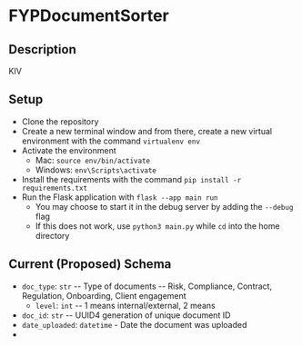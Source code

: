 # FYPDocumentSorter

## Description

KIV

## Setup

* Clone the repository
* Create a new terminal window and from there, create a new virtual environment with the command `virtualenv env`
* Activate the environment
    * Mac: `source env/bin/activate`
    * Windows: `env\Scripts\activate`
* Install the requirements with the command `pip install -r requirements.txt`
* Run the Flask application with `flask --app main run`
    * You may choose to start it in the debug server by adding the `--debug` flag
    * If this does not work, use `python3 main.py` while `cd` into the home directory

## Current (Proposed) Schema

* `doc_type`: `str` -- Type of documents -- Risk, Compliance, Contract, Regulation, Onboarding, Client engagement
    * `level`: `int` -- 1 means internal/external, 2 means 
* `doc_id`: `str` -- UUID4 generation of unique document ID
* `date_uploaded`: `datetime` - Date the document was uploaded
* 